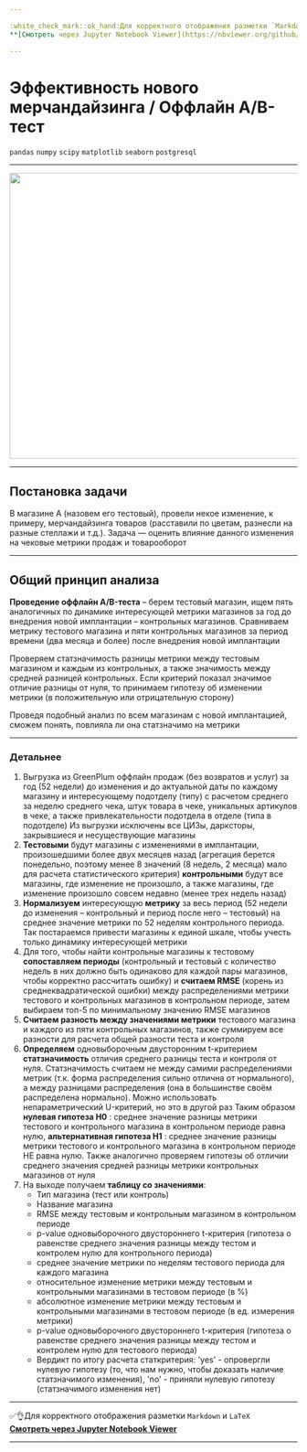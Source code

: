 ```yaml
---

:white_check_mark::ok_hand:Для корректного отображения разметки `Markdown` и `LaTeX` </br>
**[Cмотреть через Jupyter Notebook Viewer](https://nbviewer.org/github/NikitaGirya/YaP_DA_2021/blob/main/03_promising_telecom_tariff/Girya_promising_telecom_tariff.ipynb)**

---
```


# Эффективность нового мерчандайзинга / Оффлайн A/B-тест

`pandas`  `numpy`  `scipy` `matplotlib`  `seaborn` `postgresql`

---

<p align="center">
  <img src="https://oborot.ru/wp-content/uploads/2022/03/lerua-merlen-1-1024x681.jpg" width=800 height=500 />
</p>

---

<h2> Постановка задачи </h2>

В магазине A (назовем его тестовый), провели некое изменение, к примеру, мерчандайзинга товаров (расставили по цветам, разнесли на разные стеллажи и т.д.). Задача — оценить влияние данного изменения на чековые метрики продаж и товарооборот

---

<h2> Общий принцип анализа </h2>
<p>
<b> 
Проведение оффлайн A/B-теста</b> – берем тестовый магазин, ищем пять аналогичных по динамике интересующей метрики магазинов за год до внедрения новой имплантации – контрольных магазинов. Сравниваем метрику тестового магазина и пяти контрольных магазинов за период времени (два месяца и более) после внедрения новой имплантации

Проверяем статзначимость разницы метрики между тестовым магазином и каждым из контрольных, а также значимость между средней разницей контрольных. Если критерий показал значимое отличие разницы от нуля, то принимаем гипотезу об изменении метрики (в положительную или отрицательную сторону)

Проведя подобный анализ по всем магазинам с новой имплантацией, сможем понять, повлияла ли она статзначимо на метрики 
  
<hr>
<h3> Детальнее</h3>
<p> <ol>
    <li>Выгрузка из GreenPlum оффлайн продаж (без возвратов и услуг) за год (52 недели) до изменения и до актуальной даты по каждому магазину и интересующему подотделу (типу) с расчетом среднего за неделю среднего чека, штук товара в чеке, уникальных артикулов в чеке, а также привлекательности подотдела в отделе (типа в подотделе)
Из выгрузки исключены все ЦИЗы, дарксторы, закрывшиеся и несуществующие магазины</li>
    <li><b>Тестовыми</b> будут магазины с изменениями в имплантации, произошедшими более двух месяцев назад (агрегация берется понедельно, поэтому менее 8 значений (8 недель, 2 месяца) мало для расчета статистического критерия)
<b>контрольными</b> будут все магазины, где изменение не произошло, а также магазины, где изменение произошло совсем недавно (менее трех недель назад)</li>
    <li><b>Нормализуем</b> интересующую <b>метрику</b> за весь период (52 недели до изменения – контрольный и период после него – тестовый) на среднее значение метрики по 52 неделям контрольного периода. Так постараемся привести магазины к единой шкале, чтобы учесть только динамику интересующей метрики</li>
    <li>Для того, чтобы найти контрольные магазины к тестовому <b>сопоставляем периоды</b> (контрольный и тестовый с количество недель в них должно быть одинаково для каждой пары магазинов, чтобы корректно рассчитать ошибку) и <b>считаем RMSE</b> (корень из среднеквадратической ошибки) между распределениями метрики тестового и контрольных магазинов в контрольном периоде, затем выбираем топ-5 по минимальному значению RMSE магазинов</li>
    <li><b>Считаем разность между значениями метрики</b> тестового магазина и каждого из пяти контрольных магазинов, также суммируем все разности для расчета общей разности теста и контроля</li>
    <li><b>Определяем</b> одновыборочным двусторонним t-критерием <b>статзначимость</b> отличия среднего разницы теста и контроля от нуля. Статзначимость считаем не между самими распределениями метрик (т.к. форма распределения сильно отлична от нормального), а между разницами распределения (она в большинстве своём распределена нормально). Можно использовать непараметрический U-критерий, но это в другой раз
Таким образом <b>нулевая гипотеза H0</b> : среднее значение разницы метрики тестового и контрольного магазина в контрольном периоде равна нулю, <b>альтернативная гипотеза H1</b> : среднее значение разницы метрики тестового и контрольного магазина в контрольном периоде НЕ равна нулю. Также аналогично проверяем гипотезы об отличии среднего значения средней разницы метрики контрольных магазинов от нуля</li>
    <li>На выходе получаем <b>таблицу со значениями</b>:
    <ul>
        <li>Тип магазина (тест или контроль)</li>
        <li>Название магазина</li>
        <li>RMSE между тестовым и контрольным магазином в контрольном периоде</li>
        <li>p-value одновыборочного двустороннего t-критерия (гипотеза о равенстве среднего значения разницы между тестом и контролем нулю для контрольного периода)</li>
        <li>среднее значение метрики по неделям тестового периода для каждого магазина</li>
        <li>относительное изменение метрики между тестовым и контрольными магазинами в тестовом периоде (в %)</li>
        <li>абсолютное изменение метрики между тестовым и контрольными магазинами в тестовом периоде (в ед. измерения метрики)</li>
        <li>p-value одновыборочного двустороннего t-критерия (гипотеза о равенстве среднего значения разницы между тестом и контролем нулю для тестового периода)</li>
       <li>Вердикт по итогу расчета статкритерия: 'yes' - опровергли нулевую гипотезу (то, что нам нужно, чтобы доказать наличие статзначимого изменения), 'no' - приняли нулевую гипотезу (статзначимого изменения нет)
           </li>
</ol>
</p>
</div>

---

:white_check_mark::ok_hand:Для корректного отображения разметки `Markdown` и `LaTeX` </br>
**[Cмотреть через Jupyter Notebook Viewer](https://nbviewer.org/github/NikitaGirya/YaP_DA_2021/blob/main/03_promising_telecom_tariff/Girya_promising_telecom_tariff.ipynb)**

---
